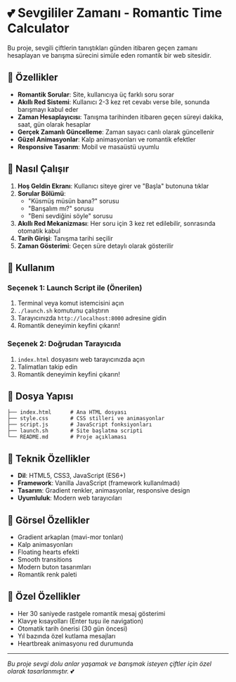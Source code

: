 # 💕 Sevgililer Zamanı - Romantic Time Calculator

Bu proje, sevgili çiftlerin tanıştıkları günden itibaren geçen zamanı hesaplayan ve barışma sürecini simüle eden romantik bir web sitesidir.

## 🌟 Özellikler

- **Romantik Sorular**: Site, kullanıcıya üç farklı soru sorar
- **Akıllı Red Sistemi**: Kullanıcı 2-3 kez ret cevabı verse bile, sonunda barışmayı kabul eder
- **Zaman Hesaplayıcısı**: Tanışma tarihinden itibaren geçen süreyi dakika, saat, gün olarak hesaplar
- **Gerçek Zamanlı Güncelleme**: Zaman sayacı canlı olarak güncellenir
- **Güzel Animasyonlar**: Kalp animasyonları ve romantik efektler
- **Responsive Tasarım**: Mobil ve masaüstü uyumlu

## 🎯 Nasıl Çalışır

1. **Hoş Geldin Ekranı**: Kullanıcı siteye girer ve "Başla" butonuna tıklar
2. **Sorular Bölümü**: 
   - "Küsmüş müsün bana?" sorusu
   - "Barışalım mı?" sorusu  
   - "Beni sevdiğini söyle" sorusu
3. **Akıllı Red Mekanizması**: Her soru için 3 kez ret edilebilir, sonrasında otomatik kabul
4. **Tarih Girişi**: Tanışma tarihi seçilir
5. **Zaman Gösterimi**: Geçen süre detaylı olarak gösterilir

## 🚀 Kullanım

### Seçenek 1: Launch Script ile (Önerilen)
1. Terminal veya komut istemcisini açın
2. `./launch.sh` komutunu çalıştırın
3. Tarayıcınızda `http://localhost:8000` adresine gidin
4. Romantik deneyimin keyfini çıkarın!

### Seçenek 2: Doğrudan Tarayıcıda
1. `index.html` dosyasını web tarayıcınızda açın
2. Talimatları takip edin
3. Romantik deneyimin keyfini çıkarın!

## 📁 Dosya Yapısı

```
├── index.html      # Ana HTML dosyası
├── style.css       # CSS stilleri ve animasyonlar
├── script.js       # JavaScript fonksiyonları
├── launch.sh       # Site başlatma scripti
└── README.md       # Proje açıklaması
```

## 💖 Teknik Özellikler

- **Dil**: HTML5, CSS3, JavaScript (ES6+)
- **Framework**: Vanilla JavaScript (framework kullanılmadı)
- **Tasarım**: Gradient renkler, animasyonlar, responsive design
- **Uyumluluk**: Modern web tarayıcıları

## 🎨 Görsel Özellikler

- Gradient arkaplan (mavi-mor tonları)
- Kalp animasyonları
- Floating hearts efekti
- Smooth transitions
- Modern buton tasarımları
- Romantik renk paleti

## 💝 Özel Özellikler

- Her 30 saniyede rastgele romantik mesaj gösterimi
- Klavye kısayolları (Enter tuşu ile navigation)
- Otomatik tarih önerisi (30 gün öncesi)
- Yıl bazında özel kutlama mesajları
- Heartbreak animasyonu red durumunda

---

*Bu proje sevgi dolu anlar yaşamak ve barışmak isteyen çiftler için özel olarak tasarlanmıştır.* 💕